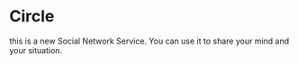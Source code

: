 # Circle
this is a new Social Network Service. You can use it to share your mind and your situation.
